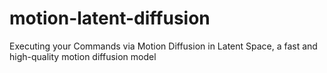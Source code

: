 # motion-latent-diffusion
Executing your Commands via Motion Diffusion in Latent Space, a fast and high-quality motion diffusion model

